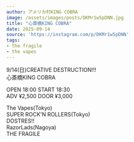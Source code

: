 ```yaml
---
author: アメリカ村KING COBRA
image: /assets/images/posts/DKMr1w5pDNN.jpg
title: "心斎橋KING COBRA"
date: 2025-09-14
source: 'https://instagram.com/p/DKMr1w5pDNN'
tags:
- the fragile
- the vapes
---
```

9/14(日)CREATIVE DESTRUCTION!!!<br>
心斎橋KING COBRA

OPEN 18:00 START 18:30<br>
ADV ¥2,500 DOOR ¥3,000

The Vapes(Tokyo)<br>
SUPER  ROCK'N ROLLERS(Tokyo)<br>
DOSTRES!!<br>
RazorLads(Nagoya)<br>
THE FRAGILE
